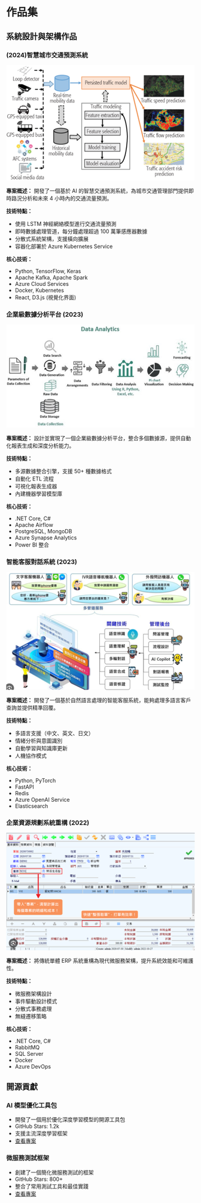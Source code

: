 # 作品集

## 系統設計與架構作品

### (2024)智慧城市交通預測系統

![交通預測系統](assets/images/traffic-prediction.png)

**專案概述：**
開發了一個基於 AI 的智慧交通預測系統，為城市交通管理部門提供即時路況分析和未來 4 小時內的交通流量預測。

**技術特點：**

- 使用 LSTM 神經網絡模型進行交通流量預測
- 即時數據處理管道，每分鐘處理超過 100 萬筆感應器數據
- 分散式系統架構，支援橫向擴展
- 容器化部署於 Azure Kubernetes Service

**核心技術：**

- Python, TensorFlow, Keras
- Apache Kafka, Apache Spark
- Azure Cloud Services
- Docker, Kubernetes
- React, D3.js (視覺化界面)

### 企業級數據分析平台 (2023)

![數據分析平台](assets/images/data-analytics.png)

**專案概述：**
設計並實現了一個企業級數據分析平台，整合多個數據源，提供自動化報表生成和深度分析能力。

**技術特點：**

- 多源數據整合引擎，支援 50+ 種數據格式
- 自動化 ETL 流程
- 可視化報表生成器
- 內建機器學習模型庫

**核心技術：**

- .NET Core, C#
- Apache Airflow
- PostgreSQL, MongoDB
- Azure Synapse Analytics
- Power BI 整合

### 智能客服對話系統 (2023)

![智能客服](assets/images/chatbot.png)

**專案概述：**
開發了一個基於自然語言處理的智能客服系統，能夠處理多語言客戶查詢並提供精準回覆。

**技術特點：**

- 多語言支援（中文、英文、日文）
- 情緒分析與意圖識別
- 自動學習與知識庫更新
- 人機協作模式

**核心技術：**

- Python, PyTorch
- FastAPI
- Redis
- Azure OpenAI Service
- Elasticsearch

### 企業資源規劃系統重構 (2022)

![ERP系統](assets/images/erp.png)

**專案概述：**
將傳統單體 ERP 系統重構為現代微服務架構，提升系統效能和可維護性。

**技術特點：**

- 微服務架構設計
- 事件驅動設計模式
- 分散式事務處理
- 無縫遷移策略

**核心技術：**

- .NET Core, C#
- RabbitMQ
- SQL Server
- Docker
- Azure DevOps

## 開源貢獻

### AI 模型優化工具包

- 開發了一個用於優化深度學習模型的開源工具包
- GitHub Stars: 1.2k
- 支援主流深度學習框架
- [查看專案](https://github.com/yourusername/ai-optimizer)

### 微服務測試框架

- 創建了一個簡化微服務測試的框架
- GitHub Stars: 800+
- 整合了常用測試工具和最佳實踐
- [查看專案](https://github.com/yourusername/microservice-testing)
